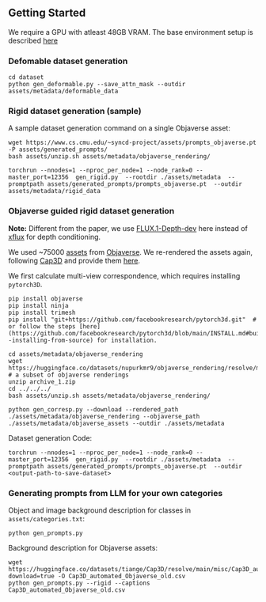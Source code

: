 ## Getting Started

We require a GPU with atleast 48GB VRAM. The base environment setup is described [here](https://github.com/nupurkmr9/syncd/blob/main/README.md#getting-started)

### Defomable dataset generation

```
cd dataset
python gen_deformable.py --save_attn_mask --outdir assets/metadata/deformable_data 
```

### Rigid dataset generation (sample)

A sample dataset generation command on a single Objaverse asset: 

```
wget https://www.cs.cmu.edu/~syncd-project/assets/prompts_objaverse.pt -P assets/generated_prompts/
bash assets/unzip.sh assets/metadata/objaverse_rendering/

torchrun --nnodes=1 --nproc_per_node=1 --node_rank=0 --master_port=12356  gen_rigid.py  --rootdir ./assets/metadata  --promptpath assets/generated_prompts/prompts_objaverse.pt  --outdir assets/metadata/rigid_data

```

### Objaverse guided rigid dataset generation

<strong>Note:</strong> Different from the paper, we use [FLUX.1-Depth-dev](https://huggingface.co/black-forest-labs/FLUX.1-Depth-dev) here instead of [xflux](https://github.com/XLabs-AI/x-flux) for depth conditioning.

We used ~75000 [assets](assets/objaverse_ids.pt) from [Objaverse](https://objaverse.allenai.org). We re-rendered the assets again, following [Cap3D](https://huggingface.co/datasets/tiange/Cap3D) and provide them [here](https://huggingface.co/datasets/nupurkmr9/objaverse_rendering/tree/main). 

We first calculate multi-view correspondence, which requires installing `pytorch3D`. 

```
pip install objaverse
pip install ninja
pip install trimesh
pip install "git+https://github.com/facebookresearch/pytorch3d.git"  # or follow the steps [here](https://github.com/facebookresearch/pytorch3d/blob/main/INSTALL.md#building--installing-from-source) for installation.

cd assets/metadata/objaverse_rendering
wget https://huggingface.co/datasets/nupurkmr9/objaverse_rendering/resolve/main/archive_1.zip  # a subset of objaverse renderings
unzip archive_1.zip
cd ../../../
bash assets/unzip.sh assets/metadata/objaverse_rendering/

python gen_corresp.py --download --rendered_path ./assets/metadata/objaverse_rendering --objaverse_path ./assets/metadata/objaverse_assets --outdir ./assets/metadata
```

Dataset generation Code:

```
torchrun --nnodes=1 --nproc_per_node=1 --node_rank=0 --master_port=12356  gen_rigid.py  --rootdir ./assets/metadata  --promptpath assets/generated_prompts/prompts_objaverse.pt  --outdir <output-path-to-save-dataset>

```


### Generating prompts from LLM for your own categories

Object and image background description for classes in `assets/categories.txt`:
```
python gen_prompts.py 
```


Background description for Objaverse assets:
```
wget https://huggingface.co/datasets/tiange/Cap3D/resolve/main/misc/Cap3D_automated_Objaverse_old.csv?download=true -O Cap3D_automated_Objaverse_old.csv
python gen_prompts.py --rigid --captions Cap3D_automated_Objaverse_old.csv
```